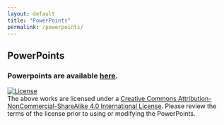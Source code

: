 ```yaml
---
layout: default
title: "PowerPoints"
permalink: /powerpoints/
---
```

## PowerPoints

### Powerpoints are available [here](https://drive.google.com/drive/folders/1gEnK-FCrspstT7XQc4AiLaiuOznuCbRN?usp=sharing).



[![License](https://mirrors.creativecommons.org/presskit/buttons/88x31/svg/by-nc-sa.svg)](http://creativecommons.org/licenses/by-nc-sa/4.0/)  
The above works are licensed under a [Creative Commons Attribution-NonCommercial-ShareAlike 4.0 International License](http://creativecommons.org/licenses/by-nc-sa/4.0/). Please review the terms of the license prior to using or modifying the PowerPoints.
